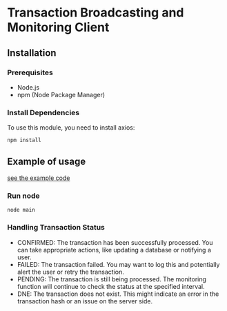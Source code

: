 # Transaction Broadcasting and Monitoring Client

## Installation
### Prerequisites
- Node.js
- npm (Node Package Manager)
### Install Dependencies
To use this module, you need to install axios:
```
npm install
```

## Example of usage
[see the example code](./main.js)


### Run node
```
node main
```

### Handling Transaction Status
- CONFIRMED: The transaction has been successfully processed. You can take appropriate actions, like updating a database or notifying a user.
- FAILED: The transaction failed. You may want to log this and potentially alert the user or retry the transaction.
- PENDING: The transaction is still being processed. The monitoring function will continue to check the status at the specified interval.
- DNE: The transaction does not exist. This might indicate an error in the transaction hash or an issue on the server side.
